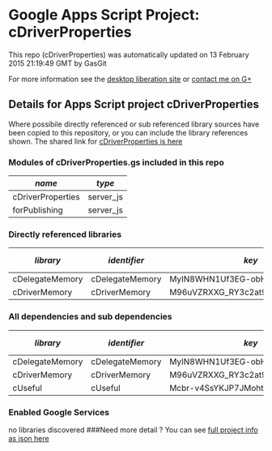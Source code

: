 # Google Apps Script Project: cDriverProperties
This repo (cDriverProperties) was automatically updated on 13 February 2015 21:19:49 GMT by GasGit

For more information see the [desktop liberation site](http://ramblings.mcpher.com/Home/excelquirks/drivesdk/gettinggithubready "desktop liberation") or [contact me on G+](https://plus.google.com/+BruceMcpherson "Bruce McPherson - GDE")
## Details for Apps Script project cDriverProperties
Where possibile directly referenced or sub referenced library sources have been copied to this repository, or you can include the library references shown. 
The shared link for [cDriverProperties is here](https://script.google.com/d/17Nh1LJKElibaoj9EvpX9s1m_vMvOG2qJN24Le-W01wtRCqc1wdHWVonC/edit?usp=sharing "open in the GAS IDE")

### Modules of cDriverProperties.gs included in this repo
*name*|*type*
--- | --- 
cDriverProperties| server_js
forPublishing| server_js
### Directly referenced libraries
*library*|*identifier*|*key*|*version*|*dev mode*|*source*|
--- | --- | --- | --- | --- | --- 
cDelegateMemory| cDelegateMemory|MyIN8WHN1Uf3EG-obHsjrAyz3TLx7pV4j|8|no|[here](libraries/cDelegateMemory "library source")
cDriverMemory| cDriverMemory|M96uVZRXXG_RY3c2at9V6tSz3TLx7pV4j|9|no|no
### All dependencies and sub dependencies
*library*|*identifier*|*key*|*version*|*dev mode*|*source*|
--- | --- | --- | --- | --- | --- 
cDelegateMemory| cDelegateMemory|MyIN8WHN1Uf3EG-obHsjrAyz3TLx7pV4j|8|no|[here](libraries/cDelegateMemory "library source")
cDriverMemory| cDriverMemory|M96uVZRXXG_RY3c2at9V6tSz3TLx7pV4j|9|no|[here](libraries/cDriverMemory "library source")
cUseful| cUseful|Mcbr-v4SsYKJP7JMohttAZyz3TLx7pV4j|19|no|[here](libraries/cUseful "library source")
### Enabled Google Services
no libraries discovered
###Need more detail ?
You can see [full project info as json here](info.json)
